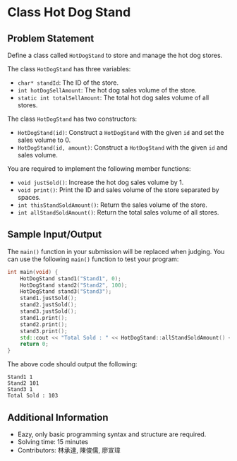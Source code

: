 # Class Hot Dog Stand

## Problem Statement
Define a class called `HotDogStand` to store and manage the hot dog stores.

The class `HotDogStand` has three variables:

- `char* standId`: The ID of the store.
- `int hotDogSellAmount`: The hot dog sales volume of the store.
- `static int totalSellAmount`: The total hot dog sales volume of all stores.

The class `HotDogStand` has two constructors:

- `HotDogStand(id)`: Construct a `HotDogStand` with the given `id` and set the sales volume to 0.
- `HotDogStand(id, amount)`: Construct a `HotDogStand` with the given `id` and sales volume.

You are required to implement the following member functions:

- `void justSold()`: Increase the hot dog sales volume by 1.
- `void print()`: Print the ID and sales volume of the store separated by spaces.
- `int thisStandSoldAmount()`: Return the sales volume of the store.
- `int allStandSoldAmount()`: Return the total sales volume of all stores.

## Sample Input/Output

The `main()` function in your submission will be replaced when judging. You can use the following `main()` function to test your program:

```c++
int main(void) {
    HotDogStand stand1("Stand1", 0);
    HotDogStand stand2("Stand2", 100);
    HotDogStand stand3("Stand3");
    stand1.justSold();
    stand2.justSold();
    stand3.justSold();
    stand1.print();
    stand2.print();
    stand3.print();
    std::cout << "Total Sold : " << HotDogStand::allStandSoldAmount() << std::endl;
    return 0;
}
```

The above code should output the following:
```
Stand1 1
Stand2 101
Stand3 1
Total Sold : 103
```

## Additional Information
* Eazy, only basic programming syntax and structure are required.
* Solving time: 15 minutes
* Contributors: 林承達, 陳俊儒, 廖宣瑋
